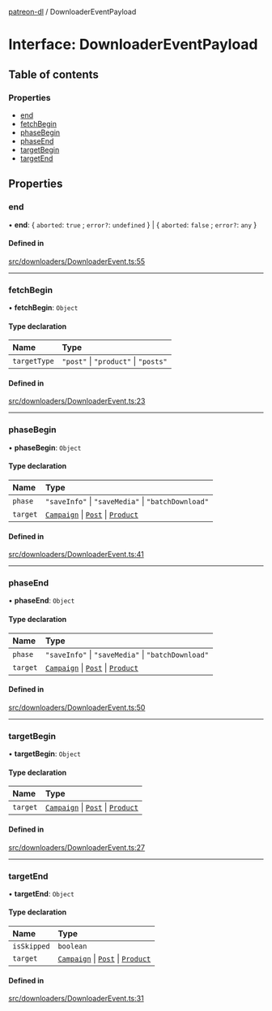 [patreon-dl](../README.md) / DownloaderEventPayload

# Interface: DownloaderEventPayload

## Table of contents

### Properties

- [end](DownloaderEventPayload.md#end)
- [fetchBegin](DownloaderEventPayload.md#fetchbegin)
- [phaseBegin](DownloaderEventPayload.md#phasebegin)
- [phaseEnd](DownloaderEventPayload.md#phaseend)
- [targetBegin](DownloaderEventPayload.md#targetbegin)
- [targetEnd](DownloaderEventPayload.md#targetend)

## Properties

### end

• **end**: \{ `aborted`: ``true`` ; `error?`: `undefined`  } \| \{ `aborted`: ``false`` ; `error?`: `any`  }

#### Defined in

[src/downloaders/DownloaderEvent.ts:55](https://github.com/patrickkfkan/patreon-dl/blob/2e8088d/src/downloaders/DownloaderEvent.ts#L55)

___

### fetchBegin

• **fetchBegin**: `Object`

#### Type declaration

| Name | Type |
| :------ | :------ |
| `targetType` | ``"post"`` \| ``"product"`` \| ``"posts"`` |

#### Defined in

[src/downloaders/DownloaderEvent.ts:23](https://github.com/patrickkfkan/patreon-dl/blob/2e8088d/src/downloaders/DownloaderEvent.ts#L23)

___

### phaseBegin

• **phaseBegin**: `Object`

#### Type declaration

| Name | Type |
| :------ | :------ |
| `phase` | ``"saveInfo"`` \| ``"saveMedia"`` \| ``"batchDownload"`` |
| `target` | [`Campaign`](Campaign.md) \| [`Post`](Post.md) \| [`Product`](Product.md) |

#### Defined in

[src/downloaders/DownloaderEvent.ts:41](https://github.com/patrickkfkan/patreon-dl/blob/2e8088d/src/downloaders/DownloaderEvent.ts#L41)

___

### phaseEnd

• **phaseEnd**: `Object`

#### Type declaration

| Name | Type |
| :------ | :------ |
| `phase` | ``"saveInfo"`` \| ``"saveMedia"`` \| ``"batchDownload"`` |
| `target` | [`Campaign`](Campaign.md) \| [`Post`](Post.md) \| [`Product`](Product.md) |

#### Defined in

[src/downloaders/DownloaderEvent.ts:50](https://github.com/patrickkfkan/patreon-dl/blob/2e8088d/src/downloaders/DownloaderEvent.ts#L50)

___

### targetBegin

• **targetBegin**: `Object`

#### Type declaration

| Name | Type |
| :------ | :------ |
| `target` | [`Campaign`](Campaign.md) \| [`Post`](Post.md) \| [`Product`](Product.md) |

#### Defined in

[src/downloaders/DownloaderEvent.ts:27](https://github.com/patrickkfkan/patreon-dl/blob/2e8088d/src/downloaders/DownloaderEvent.ts#L27)

___

### targetEnd

• **targetEnd**: `Object`

#### Type declaration

| Name | Type |
| :------ | :------ |
| `isSkipped` | `boolean` |
| `target` | [`Campaign`](Campaign.md) \| [`Post`](Post.md) \| [`Product`](Product.md) |

#### Defined in

[src/downloaders/DownloaderEvent.ts:31](https://github.com/patrickkfkan/patreon-dl/blob/2e8088d/src/downloaders/DownloaderEvent.ts#L31)
